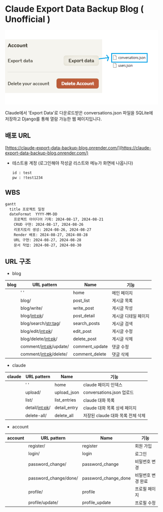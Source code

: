 # Claude Export Data Backup Blog ( Unofficial )

![json](./blog_project/media/export_data5.png)

Claude에서 'Export Data'로 다운로드받은 conversations.json 파일을 SQLite에 저장하고 Django를 통해 열람 가능한 웹 페이지입니다.

## 배포 URL
[https://claude-export-data-backup-blog.onrender.com/](https://claude-export-data-backup-blog.onrender.com/)

- 테스트용 계정 (로그인해야 작성글 리스트와 메뉴가 화면에 나옵니다)
  ```
  id : test
  pw : !test1234
  ```

## WBS
```mermaid
gantt
  title 프로젝트 일정
  dateFormat  YYYY-MM-DD
	프로젝트 아이디어 기획: 2024-08-17, 2024-08-21
	CRUD 구현: 2024-08-17, 2024-08-26
	리포지토리 생성: 2024-08-26, 2024-08-27
	Render 배포: 2024-08-27, 2024-08-28
	URL 구현: 2024-08-27, 2024-08-28
	문서 작업: 2024-08-27, 2024-08-30
```

## URL 구조

- blog

| blog | URL pattern               | Name                 | 기능              |
|------|---------------------------|----------------------|-------------------|
|      | ' '                       | home                 | 메인 페이지        |
|      | blog/                     | post_list            | 게시글 목록        | 
|      | blog/write/               | write_post           | 게시글 작성        | 
|      | blog/<int:pk>/            | post_detail          | 게시글 디테일 페이지  |  
|      | blog/search/<str:tag>/    | search_posts         | 게시글 검색        | 
|      | blog/edit/<int:pk>/       | edit_post            | 게시글 수정        | 
|      | blog/delete/<int:pk>/     | delete_post          | 게시글 삭제        | 
|      | comment/<int:pk>/update/  | comment_update       | 댓글 수정          |
|      | comment/<int:pk>/delete/  | comment_delete       | 댓글 삭제          |

- claude

| claude | URL pattern      | Name        | 기능                            |
|--------|------------------|-------------|---------------------------------|
|        | ' '              | home        | claude 페이지 인덱스             |
|        | upload/          | upload_json | conversations.json 업로드        |
|        | list/            | list_entries| claude 대화 목록                 |  
|        | detail/<int:pk>/ | detail_entry| claude 대화 목록 상세 페이지      | 
|        | delete-all/      | delete_all  | 저장된 claude 대화 목록 전체 삭제 |

- account

| account | URL pattern           | Name                 | 기능            |
|---------|-----------------------|----------------------|----------------|
|         | register/             | register             | 회원 가입         |
|         | login/                | login                | 로그인           | 
|         | password_change/      | password_change      | 비밀번호 변경      | 
|         | password_change/done/ | password_change_done | 비밀번호 변경 완료  | 
|         | profile/              | profile              | 프로필 페이지      | 
|         | profile/update/       | profile_update       | 프로필 수정       |

